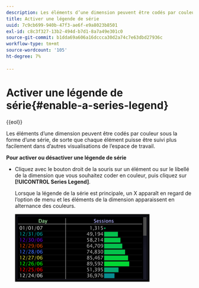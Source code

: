 ```yaml
---
description: Les éléments d’une dimension peuvent être codés par couleur sous la forme d’une série, de sorte que chaque élément puisse être suivi plus facilement dans d’autres visualisations de l’espace de travail.
title: Activer une légende de série
uuid: 7c9cb699-940b-47f3-ae6f-e9a8023b8501
exl-id: c8c3f327-13b2-494d-b7d1-8a7a49e301c0
source-git-commit: b1dda69a606a16dccca30d2a74c7e63dbd27936c
workflow-type: tm+mt
source-wordcount: '105'
ht-degree: 7%

---
```


# Activer une légende de série{#enable-a-series-legend}

{{eol}}

Les éléments d’une dimension peuvent être codés par couleur sous la forme d’une série, de sorte que chaque élément puisse être suivi plus facilement dans d’autres visualisations de l’espace de travail.

**Pour activer ou désactiver une légende de série**

* Cliquez avec le bouton droit de la souris sur un élément ou sur le libellé de la dimension que vous souhaitez coder en couleur, puis cliquez sur **[!UICONTROL Series Legend]**.

   Lorsque la légende de la série est principale, un X apparaît en regard de l’option de menu et les éléments de la dimension apparaissent en alternance des couleurs.

   ![](assets/vis_Graph_SeriesLegend.png)
